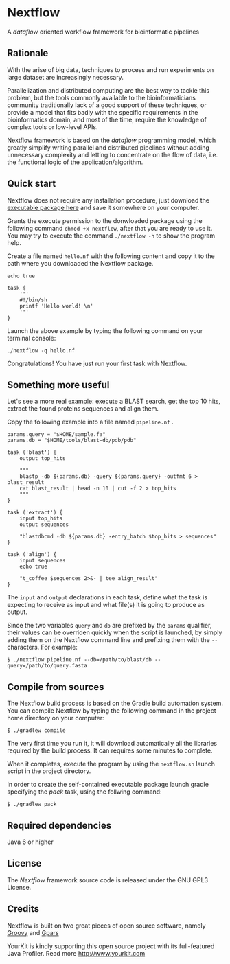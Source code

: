 Nextflow
========

A *dataflow* oriented workflow framework for bioinformatic pipelines

Rationale
---------

With the arise of big data, techniques to process and run experiments on large dataset are increasingly necessary.

Parallelization and distributed computing are the best way to tackle this problem, but the tools commonly available
to the bioinformaticians community traditionally lack of a good support of these techniques, or provide a model that fits
badly with the specific requirements in the bioinformatics domain, and most of the time, require the knowledge
of complex tools or low-level APIs.

Nextflow framework is based on the *dataflow* programming model, which greatly simplify writing parallel and distributed pipelines
without adding unnecessary complexity and letting to concentrate on the flow of data, i.e. the functional logic of the application/algorithm.



Quick start
-----------

Nextflow does not require any installation procedure, just download the <a href="http://dl.dropbox.com/u/376524/nextflow/nextflow">executable package here</a> and
save it somewhere on your computer.

Grants the execute permission to the donwloaded package using the following command `chmod +x nextflow`, after that you are ready to use it.
You may try to execute the command `./nextflow -h` to show the program help.

Create a file named `hello.nf` with the following content and copy it
to the path where you downloaded the Nextflow package.

    echo true

    task {
        '''
        #!/bin/sh
        printf 'Hello world! \n'
        '''
    }



Launch the above example by typing the following command on your terminal console:

    ./nextflow -q hello.nf


Congratulations! You have just run your first task with Nextflow.


Something more useful
---------------------

Let's see a more real example: execute a BLAST search, get the top 10 hits, extract the found proteins sequences and align them.

Copy the following example into a file named `pipeline.nf` .


    params.query = "$HOME/sample.fa"
    params.db = "$HOME/tools/blast-db/pdb/pdb"

    task ('blast') {
        output top_hits

        """
        blastp -db ${params.db} -query ${params.query} -outfmt 6 > blast_result
        cat blast_result | head -n 10 | cut -f 2 > top_hits
        """
    }

    task ('extract') {
        input top_hits
        output sequences

        "blastdbcmd -db ${params.db} -entry_batch $top_hits > sequences"
    }

    task ('align') {
        input sequences
        echo true

        "t_coffee $sequences 2>&- | tee align_result"
    }


The `input` and `output` declarations in each task, define what the task is expecting to receive as input and what file(s)
it is going to produce as output.

Since the two variables `query` and `db` are prefixed by the `params` qualifier, their values can be overriden quickly
when the script is launched, by simply adding them on the Nextflow command line and prefixing them with the `--` characters.
For example:

    $ ./nextflow pipeline.nf --db=/path/to/blast/db --query=/path/to/query.fasta




Compile from sources
--------------------

The Nextflow build process is based on the Gradle build automation system. You can compile Nextflow by typing the
following command in the project home directory on your computer:

    $ ./gradlew compile

The very first time you run it, it will download automatically all the libraries required by the build process. It can requires
some minutes to complete.

When it completes, execute the program by using the `nextflow.sh` launch script in the project directory.

In order to create the self-contained executable package launch gradle specifying the *pack* task, using the follwing command:

    $ ./gradlew pack


Required dependencies
---------------------

Java 6 or higher


License
-------

The *Nextflow* framework source code is released under the GNU GPL3 License.


Credits
-------

Nextflow is built on two great pieces of open source software, namely <a href='http://groovy.codehaus.org' target='_blank'>Groovy</a>
and <a href='http://www.gpars.org/' target='_blank'>Gpars</a>

YourKit is kindly supporting this open source project with its full-featured Java Profiler.
Read more http://www.yourkit.com


